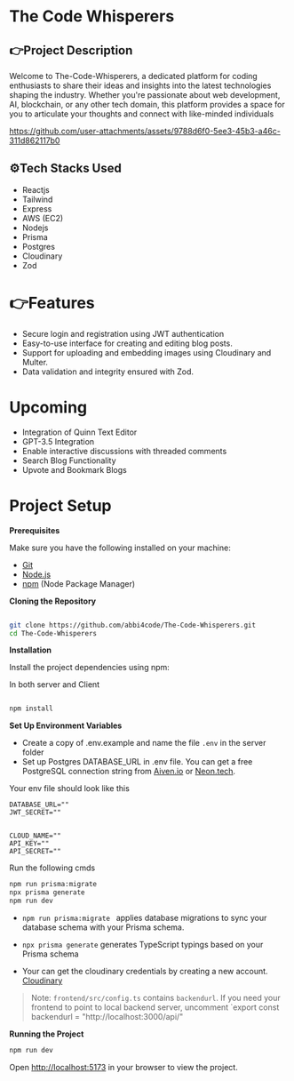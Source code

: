 #  The Code Whisperers

## 👉Project Description

Welcome to The-Code-Whisperers, a dedicated platform for coding enthusiasts to share their ideas and insights into the latest
technologies shaping the industry. Whether you're passionate about web development,
AI, blockchain, or any other tech domain, this platform provides a space for you to articulate your thoughts and connect with like-minded individuals



https://github.com/user-attachments/assets/9788d6f0-5ee3-45b3-a46c-311d862117b0

## ⚙️Tech Stacks Used
- Reactjs
- Tailwind
- Express
- AWS (EC2) 
- Nodejs
- Prisma
- Postgres
- Cloudinary
- Zod

# 👉Features

- Secure login and registration using JWT authentication
- Easy-to-use interface for creating and editing blog posts.
- Support for uploading and embedding images using Cloudinary and Multer.
- Data validation and integrity ensured with Zod.
 
# Upcoming
- Integration of Quinn Text Editor
- GPT-3.5 Integration
- Enable interactive discussions with threaded comments
- Search Blog Functionality
- Upvote and Bookmark Blogs

# Project Setup


**Prerequisites**

Make sure you have the following installed on your machine:

- [Git](https://git-scm.com/)
- [Node.js](https://nodejs.org/en)
- [npm](https://www.npmjs.com/) (Node Package Manager)

**Cloning the Repository**

```bash

git clone https://github.com/abbi4code/The-Code-Whisperers.git
cd The-Code-Whisperers
```

**Installation**

Install the project dependencies using npm:

In both server and Client

```bash

npm install

```

**Set Up Environment Variables**

- Create a copy of .env.example and name the file `.env` in the server folder
- Set up Postgres DATABASE_URL in .env file. You can get a free PostgreSQL connection string from [Aiven.io](https://aiven.io/) or [Neon.tech](https://neon.tech/).

Your env file should look like this

```env
DATABASE_URL=""
JWT_SECRET=""


CLOUD_NAME=""
API_KEY=""
API_SECRET=""
```
Run the following cmds 

```bash
npm run prisma:migrate
npx prisma generate
npm run dev
```


- `npm run prisma:migrate ` applies database migrations to sync your database schema with your Prisma schema.
- `npx prisma generate` generates TypeScript typings based on your Prisma schema

- Your can get the cloudinary credentials by creating a new account. [Cloudinary](https://cloudinary.com/)

> Note: `frontend/src/config.ts` contains `backendurl`. If you need your frontend to point to local backend server, uncomment `export const backendurl = "http://localhost:3000/api/"

**Running the Project**

```bash
npm run dev
```

Open [http://localhost:5173](http://localhost:5173) in your browser to view the project.



  
